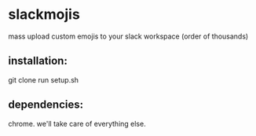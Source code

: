 # slackmojis

mass upload custom emojis to your slack workspace (order of thousands)

## installation:

git clone
run setup.sh

## dependencies:

chrome. we'll take care of everything else.

